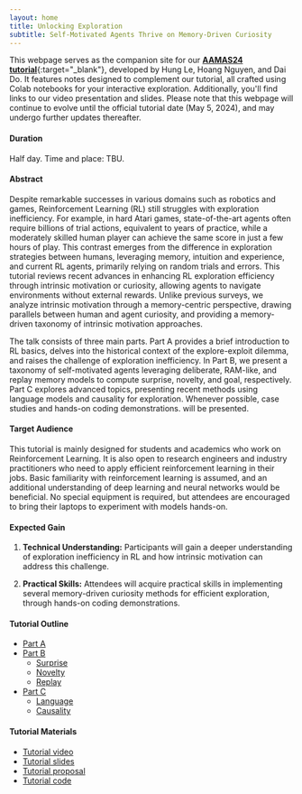 ```yaml
---
layout: home  
title: Unlocking Exploration 
subtitle: Self-Motivated Agents Thrive on Memory-Driven Curiosity  
---
```



This webpage serves as the companion site for our [**AAMAS24 tutorial**](https://www.aamas2024-conference.auckland.ac.nz/accepted/tutorials/){:target="_blank"}, developed by Hung Le, Hoang Nguyen, and Dai Do. It features notes designed to complement our tutorial, all crafted using Colab notebooks for your interactive exploration. Additionally, you'll find links to our video presentation and slides. Please note that this webpage will continue to evolve until the official tutorial date (May 5, 2024), and may undergo further updates thereafter.

#### Duration

Half day. Time and place: TBU. 

#### Abstract

Despite remarkable successes in various domains such as robotics and games, Reinforcement Learning (RL) still struggles with exploration inefficiency.  For example, in hard Atari games, state-of-the-art agents often require billions of trial actions, equivalent to years of practice, while a moderately skilled human player can achieve the same score in just a few hours of play. This contrast emerges from the difference in exploration strategies between humans, leveraging memory, intuition and experience, and current RL agents, primarily relying on random trials and errors. This tutorial reviews recent advances in enhancing RL exploration efficiency through intrinsic motivation or curiosity, allowing agents to navigate environments without external rewards. Unlike previous surveys, we analyze intrinsic motivation through a memory-centric perspective, drawing parallels between human and agent curiosity, and providing a memory-driven taxonomy of intrinsic motivation approaches.

The talk consists of three main parts. Part A provides a brief introduction to RL basics, delves into the historical context of the explore-exploit dilemma, and raises the challenge of exploration inefficiency. In Part B, we present a taxonomy of self-motivated agents leveraging deliberate, RAM-like, and replay memory models to compute surprise, novelty, and goal, respectively. Part C explores advanced topics, presenting recent methods using language models and causality for exploration. Whenever possible, case studies and hands-on coding demonstrations.
will be presented.

#### Target Audience

This tutorial is mainly designed for students and academics who work on Reinforcement Learning. It is also open to research engineers and industry practitioners who need to apply efficient reinforcement learning in their jobs. Basic familiarity with reinforcement learning is assumed, and an additional understanding of deep learning and neural networks would be beneficial. No special equipment is required, but attendees are encouraged to bring their laptops to experiment with models hands-on.

#### Expected Gain

1. **Technical Understanding:** Participants will gain a deeper understanding of exploration inefficiency in RL and how intrinsic motivation can address this challenge.

2. **Practical Skills:** Attendees will acquire practical skills in implementing several memory-driven curiosity methods for efficient exploration, through hands-on coding demonstrations.

#### Tutorial Outline

- [Part A](./resources/code/partA/classic_explore.html)
- [Part B](./partb-surprise.md)
  + [Surprise](./partb-surprise.md)
  + [Novelty](./partb-novelty.md)
  + [Replay](./partb-replay.md)
- [Part C](./partc-language.md)
  + [Language](./partc-language.md)
  + [Causality](./partc-causality.md)

#### Tutorial Materials

- [Tutorial video](./) 
- [Tutorial slides](./)  
- [Tutorial proposal](./main.pdf)
- [Tutorial code](https://github.com/rl-memory-exploration-tutorial/rl-memory-exploration-tutorial.github.io/tree/main/resources/code)
